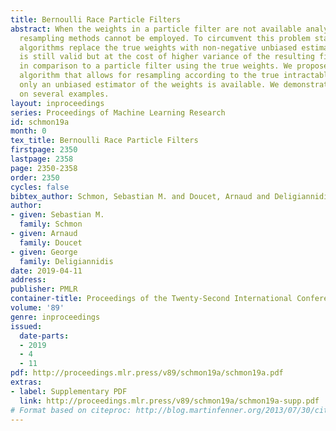 ```yaml
---
title: Bernoulli Race Particle Filters
abstract: When the weights in a particle filter are not available analytically, standard
  resampling methods cannot be employed. To circumvent this problem state-of-the-art
  algorithms replace the true weights with non-negative unbiased estimates. This algorithm
  is still valid but at the cost of higher variance of the resulting filtering estimates
  in comparison to a particle filter using the true weights. We propose here a novel
  algorithm that allows for resampling according to the true intractable weights when
  only an unbiased estimator of the weights is available. We demonstrate our algorithm
  on several examples.
layout: inproceedings
series: Proceedings of Machine Learning Research
id: schmon19a
month: 0
tex_title: Bernoulli Race Particle Filters
firstpage: 2350
lastpage: 2358
page: 2350-2358
order: 2350
cycles: false
bibtex_author: Schmon, Sebastian M. and Doucet, Arnaud and Deligiannidis, George
author:
- given: Sebastian M.
  family: Schmon
- given: Arnaud
  family: Doucet
- given: George
  family: Deligiannidis
date: 2019-04-11
address: 
publisher: PMLR
container-title: Proceedings of the Twenty-Second International Conference on Artificial Intelligence and Statistics
volume: '89'
genre: inproceedings
issued:
  date-parts:
  - 2019
  - 4
  - 11
pdf: http://proceedings.mlr.press/v89/schmon19a/schmon19a.pdf
extras:
- label: Supplementary PDF
  link: http://proceedings.mlr.press/v89/schmon19a/schmon19a-supp.pdf
# Format based on citeproc: http://blog.martinfenner.org/2013/07/30/citeproc-yaml-for-bibliographies/
---
```

